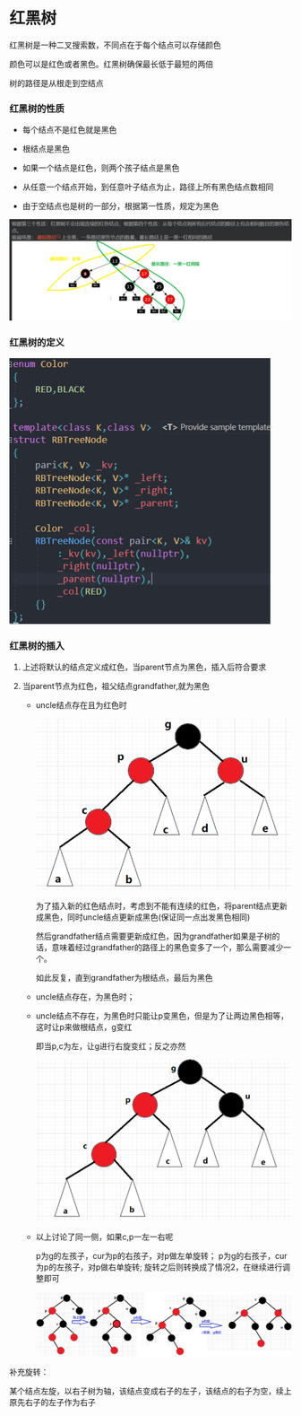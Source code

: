 # 红黑树

红黑树是一种二叉搜索数，不同点在于每个结点可以存储颜色

颜色可以是红色或者黑色。红黑树确保最长低于最短的两倍

树的路径是从根走到空结点

### 红黑树的性质

* 每个结点不是红色就是黑色
* 根结点是黑色
* 如果一个结点是红色，则两个孩子结点是黑色

* 从任意一个结点开始，到任意叶子结点为止，路径上所有黑色结点数相同
* 由于空结点也是树的一部分，根据第一性质，规定为黑色

![image-20230324182901880](CPP/image-20230324182901880.png)

### 红黑树的定义

![image-20230324183720694](CPP/image-20230324183720694.png)

### 红黑树的插入

1. 上述将默认的结点定义成红色，当parent节点为黑色，插入后符合要求

2. 当parent节点为红色，祖父结点grandfather,就为黑色

   * uncle结点存在且为红色时

     ![image-20230329194348652](CPP/image-20230329194348652.png)
     
     为了插入新的红色结点时，考虑到不能有连续的红色，将parent结点更新成黑色，同时uncle结点更新成黑色(保证同一点出发黑色相同)
     
     然后grandfather结点需要更新成红色，因为grandfather如果是子树的话，意味着经过grandfather的路径上的黑色变多了一个，那么需要减少一个。
     
     如此反复，直到grandfather为根结点，最后为黑色
     
   * uncle结点存在，为黑色时；
   
   * uncle结点不存在，为黑色时只能让p变黑色，但是为了让两边黑色相等，这时让p来做根结点，g变红
   
     即当p,c为左，让g进行右旋变红；反之亦然
   
     <img src="CPP/image-20230329195911099.png" alt="image-20230329195911099" style="zoom:67%;" />
   
   * 以上讨论了同一侧，如果c,p一左一右呢
   
     p为g的左孩子，cur为p的右孩子，对p做左单旋转；
     p为g的右孩子，cur为p的左孩子，对p做右单旋转;
     旋转之后则转换成了情况2，在继续进行调整即可
   
     ![image-20230329203050233](CPP/image-20230329203050233.png)
   
     

补充旋转：

某个结点左旋，以右子树为轴，该结点变成右子的左子，该结点的右子为空，续上原先右子的左子作为右子



​	
